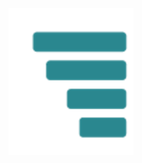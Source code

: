 <html style="font-size: 16px;">
  <head>
    <meta name="viewport" content="width=device-width, initial-scale=1.0">
    <meta charset="utf-8">
    <meta name="keywords" content="ZYLEM">
    <meta name="description" content="">
    <meta name="page_type" content="np-template-header-footer-from-plugin">
    <title>Home</title>
    <link rel="stylesheet" href="nicepage.css" media="screen">
<link rel="stylesheet" href="Home.css" media="screen">
    <script class="u-script" type="text/javascript" src="jquery.js" defer=""></script>
    <script class="u-script" type="text/javascript" src="nicepage.js" defer=""></script>
    <meta name="generator" content="Nicepage 3.17.2, nicepage.com">
    <link id="u-theme-google-font" rel="stylesheet" href="https://fonts.googleapis.com/css?family=Roboto:100,100i,300,300i,400,400i,500,500i,700,700i,900,900i|Open+Sans:300,300i,400,400i,600,600i,700,700i,800,800i">
    

<body>
	<div class="logo"><img src="images/Zylem_icon.png" alt="logo"  width="200"></div>
	<canvas id="bar-chart" width="400" height="200"></canvas>
	<canvas id="bar-chart2" width="400" height="200"></canvas>
	<script>

 var data;
var labels_for_chart = [];
var data_for_chart = [];
	$.ajax({
	  type: "GET",  
	  url: "docs/database/predictions_.csv",
	  dataType: "text",
	async: false,
	  success: function(response)  
	  {
		var options={"separator" : ";"};  
	    data = $.csv.toArrays(response,options);
	    $.each(data, function(index,row){if(index > 0){labels_for_chart.push(row[0]); data_for_chart.push(row[5]*100)}});
	  }
	  });
var bar_ctx = document.getElementById('bar-chart').getContext('2d');

var purple_orange_gradient = bar_ctx.createLinearGradient(0, 0, 0, 600);
purple_orange_gradient.addColorStop(0, 'red');
purple_orange_gradient.addColorStop(1, 'green');

var bar_chart = new Chart(bar_ctx, {
    type: 'bar',
    data: {
        labels: labels_for_chart,
        datasets: [{
            label: 'Probability of stoppage: next 7 days',
            data: data_for_chart,
						backgroundColor: purple_orange_gradient,
						hoverBackgroundColor: purple_orange_gradient,
						hoverBorderWidth: 2,
						hoverBorderColor: 'purple'
        }]
    },
    options: {
        scales: {
            yAxes: [{
                ticks: {
                    beginAtZero:true,
		    max:100
                }
            }],
	    xAxes: [{ticks:{minRotation:90,maxRotation:90,autoSkip:false}}]
        }
    }
});

	</script>
</body>
</html>

